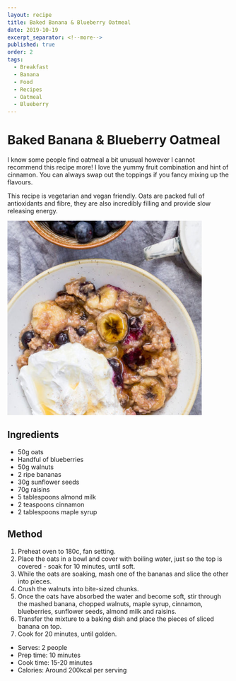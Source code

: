 ```yaml
---
layout: recipe
title: Baked Banana & Blueberry Oatmeal
date: 2019-10-19
excerpt_separator: <!--more-->
published: true
order: 2
tags:
  - Breakfast
  - Banana
  - Food
  - Recipes
  - Oatmeal
  - Blueberry
---
```


# Baked Banana & Blueberry Oatmeal

I know some people find oatmeal a bit unusual however I cannot recommend this recipe more! I love the yummy fruit combination and hint of cinnamon. You can always swap out the toppings if you fancy mixing up the flavours.   

This recipe is vegetarian and vegan friendly. Oats are packed full of antioxidants and fibre, they are also incredibly filling and provide slow releasing energy.

<!--more-->

[![Baked Banana & Blueberry Oatmeal](/_uploads/baked-banana-blueberry-oatmeal-recipe-1-440x440.jpg)](/_uploads/baked-banana-blueberry-oatmeal-recipe-1-440x440.jpg)

## Ingredients

- 50g oats
- Handful of blueberries
- 50g walnuts
- 2 ripe bananas
- 30g sunflower seeds
- 70g raisins
- 5 tablespoons almond milk
- 2 teaspoons cinnamon
- 2 tablespoons maple syrup


## Method

1. Preheat oven to 180c, fan setting.
2. Place the oats in a bowl and cover with boiling water, just so the top is covered - soak for 10 minutes, until soft.
3. While the oats are soaking, mash one of the bananas and slice the other into pieces.
4. Crush the walnuts into bite-sized chunks.
5. Once the oats have absorbed the water and become soft, stir through the mashed banana, chopped walnuts, maple syrup, cinnamon, blueberries, sunflower seeds, almond milk and raisins.
6. Transfer the mixture to a baking dish and place the pieces of sliced banana on top.
7. Cook for 20 minutes, until golden.

- Serves: 2 people
- Prep time: 10 minutes
- Cook time: 15-20 minutes
- Calories: Around 200kcal per serving
